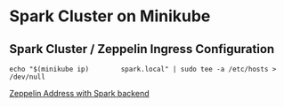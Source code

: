 # Spark Cluster on Minikube

## Spark Cluster / Zeppelin Ingress Configuration

```
echo "$(minikube ip)        spark.local" | sudo tee -a /etc/hosts > /dev/null
```

[Zeppelin Address with Spark backend](http://spark.local)